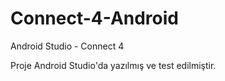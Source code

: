 # Connect-4-Android
Android Studio - Connect 4

Proje Android Studio'da yazılmış ve test edilmiştir.
